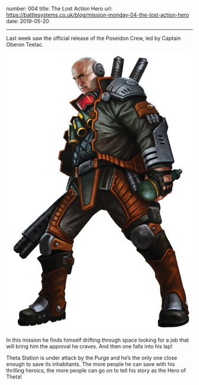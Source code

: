 number: 004
title: The Lost Action Hero
url: https://battlesystems.co.uk/blog/mission-monday-04-the-lost-action-hero
date: 2019-05-20

---

Last week saw the official release of the Poseidon Crew, led by Captain Oberon Teelac.

![Captain Teelac crashes through life drawing all eyes and derision. Delusional and gung-ho with a penchant for the glory days of Hollywood, he seems to think he is the hero of his own story, recklessly careening into situations and risking everyone’s lives.](004.jpg)

In this mission he finds himself drifting through space looking for a job that will bring him the approval he craves. And then one falls into his lap!

Theta Station is under attack by the Purge and he’s the only one close enough to save its inhabitants. The more people he can save with his thrilling heroics, the more people can go on to tell his story as the Hero of Theta!
